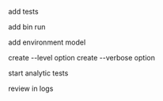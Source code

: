 add tests

add bin run

add environment model

create --level option
create --verbose option

start analytic tests

review in logs
